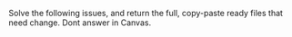 Solve the following issues, and return the full, copy-paste ready files that need change. Dont answer in Canvas.
